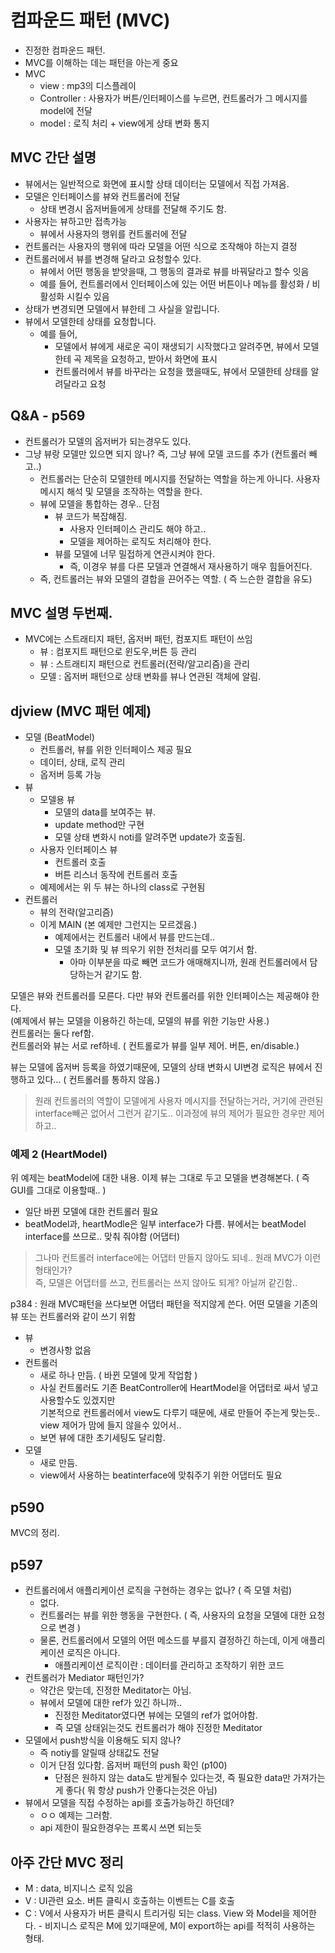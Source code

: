 # 컴파운드 패턴 (MVC)

- 진정한 컴파운드 패턴.  
- MVC를 이해하는 데는 패턴을 아는게 중요
- MVC
    - view : mp3의 디스플레이
    - Controller : 사용자가 버튼/인터페이스를 누르면, 컨트롤러가 그 메시지를 model에 전달
    - model : 로직 처리 + view에게 상태 변화 통지
    
## MVC 간단 설명

- 뷰에서는 일반적으로 화면에 표시할 상태 데이터는 모델에서 직접 가져옴.
- 모델은 인터페이스를 뷰와 컨트롤러에 전달
    - 상태 변경시 옵저버들에게 상태를 전달해 주기도 함.
- 사용자는 뷰하고만 접촉가능
    - 뷰에서 사용자의 행위를 컨트롤러에 전달
- 컨트롤러는 사용자의 행위에 따라 모델을 어떤 식으로 조작해야 하는지 결정
- 컨트롤러에서 뷰를 변경해 달라고 요청할수 있다.
    - 뷰에서 어떤 행동을 받앗을때, 그 행동의 결과로 뷰를 바꿔달라고 할수 잇음
    - 예를 들어, 컨트롤러에서 인터페이스에 있는 어떤 버튼이나 메뉴를 활성화 / 비활성화 시킬수 있음
- 상태가 변경되면 모델에서 뷰한테 그 사실을 알립니다. 
- 뷰에서 모델한테 상태를 요청합니다.
    - 예를 들어, 
        - 모델에서 뷰에게 새로운 곡이 재생되기 시작했다고 알려주면, 뷰에서 모델한테 곡 제목을 요청하고, 받아서 화면에 표시
        - 컨트롤러에서 뷰를 바꾸라는 요청을 했을때도, 뷰에서 모델한테 상태를 알려달라고 요청
    
## Q&A - p569
- 컨트롤러가 모델의 옵저버가 되는경우도 있다. 
- 그냥 뷰랑 모델만 있으면 되지 않나? 즉, 그냥 뷰에 모델 코드를 추가 (컨트롤러 빼고..) 
    - 컨트롤러는 단순히 모델한테 메시지를 전달하는 역할을 하는게 아니다. 사용자 메시지 해석 및 모델을 조작하는 역할을 한다.
    - 뷰에 모델을 통합하는 경우.. 단점
        - 뷰 코드가 복잡해짐. 
            - 사용자 인터페이스 관리도 해야 하고..
            - 모델을 제어하는 로직도 처리해야 한다. 
        - 뷰를 모델에 너무 밀접하게 연관시켜야 한다.
            - 즉, 이경우 뷰를 다른 모델과 연결해서 재사용하기 매우 힘들어진다.
    - 즉, 컨트롤러는 뷰와 모델의 결합을 끈어주는 역할. ( 즉 느슨한 결합을 유도)
    
## MVC 설명 두번째.

- MVC에는 스트래티지 패턴, 옵저버 패턴, 컴포지트 패턴이 쓰임
    - 뷰 : 컴포지트 패턴으로 윈도우,버튼 등 관리
    - 뷰 : 스트래티지 패턴으로 컨트롤러(전략/알고리즘)을 관리
    - 모델 : 옵저버 패턴으로 상태 변화를 뷰나 연관된 객체에 알림.
    
## djview (MVC 패턴 예제)

- 모델 (BeatModel)
    - 컨트롤러, 뷰를 위한 인터페이스 제공 필요
    - 데이터, 상태, 로직 관리
    - 옵저버 등록 가능
- 뷰
    - 모델용 뷰
        - 모델의 data를 보여주는 뷰.
        - update method만 구현
        - 모델 상태 변화시 noti를 알려주면 update가 호출됨.
    - 사용자 인터페이스 뷰 
        - 컨트롤러 호출
        - 버튼 리스너 동작에 컨트롤러 호출
    - 예제에서는 위 두 뷰는 하나의 class로 구현됨
- 컨트롤러   
    - 뷰의 전략(알고리즘)
    - 이게 MAIN (본 예제만 그런지는 모르겠음.)
        - 예제에서는 컨트롤러 내에서 뷰를 만드는데.. 
        - 모델 초기화 및 뷰 띄우기 위한 전처리를 모두 여기서 함. 
            - 아마 이부분을 따로 빼면 코드가 애매해지니까, 원래 컨트롤러에서 담당하는거 같기도 함.
    
모델은 뷰와 컨트롤러를 모른다. 다만 뷰와 컨트롤러를 위한 인터페이스는 제공해야 한다.   
(예제에서 뷰는 모델을 이용하긴 하는데, 모델의 뷰를 위한 기능만 사용.)  
컨트롤러는 둘다 ref함.  
컨트롤러와 뷰는 서로 ref하네. ( 컨트롤로가 뷰를 일부 제어. 버튼, en/disable.) 
  
뷰는 모델에 옵저버 등록을 하였기때문에, 모델의 상태 변화시 UI변경 로직은 뷰에서 진행하고 있다... ( 컨트롤러를 통하지 않음.) 
> 원래 컨트롤러의 역할이 모델에게 사용자 메시지를 전달하는거라, 거기에 관련된 interface빼곤 없어서 그런거 같기도..
> 이과정에 뷰의 제어가 필요한 경우만 제어하고..  

### 예제 2 (HeartModel)

위 예제는 beatModel에 대한 내용. 이제 뷰는 그대로 두고 모델을 변경해본다. ( 즉 GUI를 그대로 이용할때.. )
- 일단 바뀐 모델에 대한 컨트롤러 필요
- beatModel과, heartModle은 일부 interface가 다름. 뷰에서는 beatModel interface를 쓰므로.. 맞춰 줘야함 (어댑터)

> 그나마 컨트롤러 interface에는 어댑터 만들지 않아도 되네.. 원래 MVC가 이런형태인가?  
> 즉, 모델은 어댑터를 쓰고, 컨트롤러는 쓰지 않아도 되게? 아닐꺼 같긴함..
  
p384 : 원래 MVC패턴을 쓰다보면 어댑터 패턴을 적지않게 쓴다. 어떤 모델을 기존의 뷰 또는 컨트롤러와 같이 쓰기 위함  

- 뷰 
  - 변경사항 없음
- 컨트롤러 
  - 새로 하나 만듬. ( 바뀐 모델에 맞게 작업함 )
  - 사실 컨트롤러도 기존 BeatController에 HeartModel을 어댑터로 싸서 넣고 사용할수도 있겠지만  
    기본적으로 컨트롤러에서 view도 다루기 때문에, 새로 만들어 주는게 맞는듯.. view 제어가 맘에 들지 않을수 있어서..
  - 보면 뷰에 대한 초기세팅도 달리함.  
- 모델
  - 새로 만듬.
  - view에서 사용하는 beatinterface에 맞춰주기 위한 어댑터도 필요
    
## p590

MVC의 정리.

## p597

- 컨트롤러에서 애플리케이션 로직을 구현하는 경우는 없나? ( 즉 모델 처럼)
    - 없다. 
    - 컨트롤러는 뷰를 위한 행동을 구현한다. ( 즉, 사용자의 요청을  모델에 대한 요청으로 변경 )
    - 물론, 컨트롤러에서 모델의 어떤 메소드를 부를지 결정하긴 하는데, 이게 애플리케이션 로직은 아니다.
        - 애플리케이션 로직이란 : 데이터를 관리하고 조작하기 위한 코드
- 컨트롤러가 Mediator 패턴인가?
    - 약간은 맞는데, 진정한 Meditator는 아님.
    - 뷰에서 모델에 대한 ref가 있긴 하니까..
        - 진정한 Meditator였다면 뷰에는 모델의 ref가 없어야함.
        - 즉 모델 상태읽는것도 컨트롤러가 해야 진정한 Meditator
- 모델에서 push방식을 이용해도 되지 않나?
    - 즉 notiy를 알릴때 상태값도 전달
    - 이거 단점 있다함. 옵저버 패턴의 push 확인 (p100)
        - 단점은 원하지 않는 data도 받게될수 있다는것, 즉 필요한 data만 가져가는게 좋다( 뭐 항상 push가 안좋다는것은 아님)
- 뷰에서 모델을 직접 수정하는 api를 호출가능하긴 하던데?
    - ㅇㅇ 예제는 그러함. 
    - api 제한이 필요한경우는 프록시 쓰면 되는듯
    
## 아주 간단 MVC 정리

- M : data, 비지니스 로직 있음
- V : UI관련 요소. 버튼 클릭시 호출하는 이벤트는 C를 호출 
- C : V에서 사용자가 버튼 클릭시 트리거링 되는 class. View 와 Model을 제어한다. 
        - 비지니스 로직은 M에 있기때문에, M이 export하는 api를 적적히 사용하는 형태.